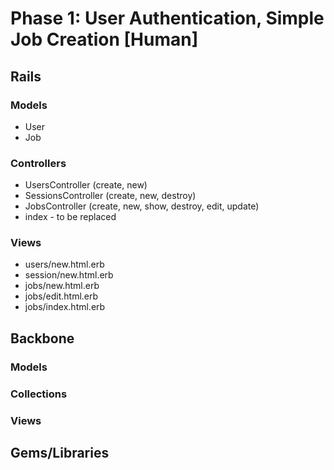 # Phase 1: User Authentication, Simple Job Creation [Human]

## Rails
### Models
* User
* Job

### Controllers
* UsersController (create, new)
* SessionsController (create, new, destroy)
* JobsController (create, new, show, destroy, edit, update)
* index - to be replaced

### Views
* users/new.html.erb
* session/new.html.erb
* jobs/new.html.erb
* jobs/edit.html.erb
* jobs/index.html.erb

## Backbone
### Models

### Collections

### Views

## Gems/Libraries
